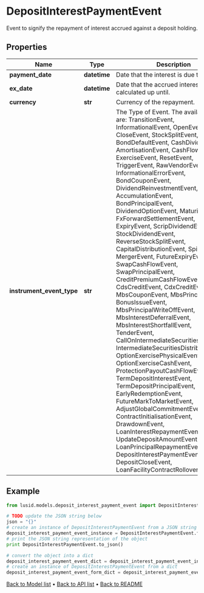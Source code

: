 # DepositInterestPaymentEvent

Event to signify the repayment of interest accrued against a deposit holding.

## Properties
Name | Type | Description | Notes
------------ | ------------- | ------------- | -------------
**payment_date** | **datetime** | Date that the interest is due to be paid. | [optional] 
**ex_date** | **datetime** | Date that the accrued interest is calculated up until. | [optional] 
**currency** | **str** | Currency of the repayment. | 
**instrument_event_type** | **str** | The Type of Event. The available values are: TransitionEvent, InformationalEvent, OpenEvent, CloseEvent, StockSplitEvent, BondDefaultEvent, CashDividendEvent, AmortisationEvent, CashFlowEvent, ExerciseEvent, ResetEvent, TriggerEvent, RawVendorEvent, InformationalErrorEvent, BondCouponEvent, DividendReinvestmentEvent, AccumulationEvent, BondPrincipalEvent, DividendOptionEvent, MaturityEvent, FxForwardSettlementEvent, ExpiryEvent, ScripDividendEvent, StockDividendEvent, ReverseStockSplitEvent, CapitalDistributionEvent, SpinOffEvent, MergerEvent, FutureExpiryEvent, SwapCashFlowEvent, SwapPrincipalEvent, CreditPremiumCashFlowEvent, CdsCreditEvent, CdxCreditEvent, MbsCouponEvent, MbsPrincipalEvent, BonusIssueEvent, MbsPrincipalWriteOffEvent, MbsInterestDeferralEvent, MbsInterestShortfallEvent, TenderEvent, CallOnIntermediateSecuritiesEvent, IntermediateSecuritiesDistributionEvent, OptionExercisePhysicalEvent, OptionExerciseCashEvent, ProtectionPayoutCashFlowEvent, TermDepositInterestEvent, TermDepositPrincipalEvent, EarlyRedemptionEvent, FutureMarkToMarketEvent, AdjustGlobalCommitmentEvent, ContractInitialisationEvent, DrawdownEvent, LoanInterestRepaymentEvent, UpdateDepositAmountEvent, LoanPrincipalRepaymentEvent, DepositInterestPaymentEvent, DepositCloseEvent, LoanFacilityContractRolloverEvent | 

## Example

```python
from lusid.models.deposit_interest_payment_event import DepositInterestPaymentEvent

# TODO update the JSON string below
json = "{}"
# create an instance of DepositInterestPaymentEvent from a JSON string
deposit_interest_payment_event_instance = DepositInterestPaymentEvent.from_json(json)
# print the JSON string representation of the object
print DepositInterestPaymentEvent.to_json()

# convert the object into a dict
deposit_interest_payment_event_dict = deposit_interest_payment_event_instance.to_dict()
# create an instance of DepositInterestPaymentEvent from a dict
deposit_interest_payment_event_form_dict = deposit_interest_payment_event.from_dict(deposit_interest_payment_event_dict)
```
[Back to Model list](../README.md#documentation-for-models) &#8226; [Back to API list](../README.md#documentation-for-api-endpoints) &#8226; [Back to README](../README.md)


